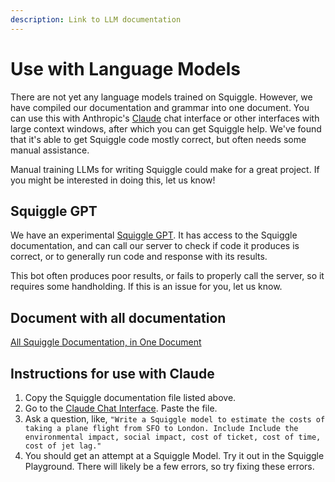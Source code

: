 ```yaml
---
description: Link to LLM documentation
---
```


# Use with Language Models

There are not yet any language models trained on Squiggle. However, we have compiled our documentation and grammar into one document. You can use this with Anthropic's [Claude](https://www.anthropic.com/index/introducing-claude) chat interface or other interfaces with large context windows, after which you can get Squiggle help. We've found that it's able to get Squiggle code mostly correct, but often needs some manual assistance.

Manual training LLMs for writing Squiggle could make for a great project. If you might be interested in doing this, let us know!

## Squiggle GPT

We have an experimental [Squiggle GPT](https://chat.openai.com/g/g-xztB5cnaw-squiggle-language-bot-alpha). It has access to the Squiggle documentation, and can call our server to check if code it produces is correct, or to generally run code and response with its results.

This bot often produces poor results, or fails to properly call the server, so it requires some handholding. If this is an issue for you, let us know.


## Document with all documentation

[All Squiggle Documentation, in One Document](/llms/documentationBundle.md)

## Instructions for use with Claude

1. Copy the Squiggle documentation file listed above.
2. Go to the [Claude Chat Interface](https://console.anthropic.com/claude). Paste the file.
3. Ask a question, like, `"Write a Squiggle model to estimate the costs of taking a plane flight from SFO to London. Include Include the environmental impact, social impact, cost of ticket, cost of time, cost of jet lag."`
4. You should get an attempt at a Squiggle Model. Try it out in the Squiggle Playground. There will likely be a few errors, so try fixing these errors.
